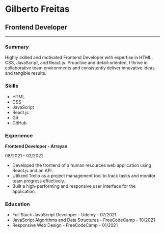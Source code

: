 # Gilberto Freitas

## Frontend Developer

---

### Summary

Highly skilled and motivated Frontend Developer with expertise in HTML, CSS, JavaScript, and React.js. Proactive and detail-oriented, I thrive in collaborative team environments and consistently deliver innovative ideas and tangible results.

### Skills

- HTML
- CSS
- JavaScript
- React.js
- Git
- GitHub

### Experience

**Frontend Developer - Arrayan**

08/2021 - 02/2022

- Developed the frontend of a human resources web application using React.js and an API.
- Utilized Trello as a project management tool to track tasks and monitor team progress effectively.
- Built a high-performing and responsive user interface for the application.

### Education

- Full Stack JavaScript Developer - Udemy - 07/2021
- JavaScript Algorithms and Data Structures - FreeCodeCamp - 10/2021
- Responsive Web Design - FreeCodeCamp - 01/2021
